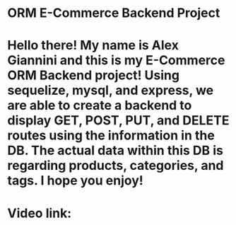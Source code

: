 # ORM E-Commerce Backend Project

# Hello there! My name is Alex Giannini and this is my E-Commerce ORM Backend project! Using sequelize, mysql, and express, we are able to create a backend to display GET, POST, PUT, and DELETE routes using the information in the DB. The actual data within this DB is regarding products, categories, and tags. I hope you enjoy!

# Video link: 